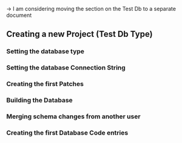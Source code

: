 -> I am considering moving the section on the Test Db to a separate document
## Creating a new Project (Test Db Type)
### Setting the database type
### Setting the database Connection String
### Creating the first Patches
### Building the Database
### Merging schema changes from another user
### Creating the first Database Code entries

